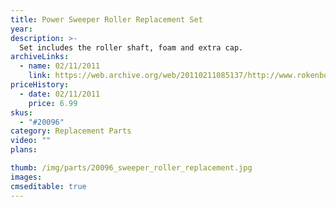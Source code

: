 ```yaml
---
title: Power Sweeper Roller Replacement Set
year: 
description: >-
  Set includes the roller shaft, foam and extra cap.
archiveLinks:
  - name: 02/11/2011
    link: https://web.archive.org/web/20110211085137/http://www.rokenbok.com/estore/spare-parts/power-sweeper-roller-replacement-set
priceHistory:
  - date: 02/11/2011
    price: 6.99
skus:
  - "#20096"
category: Replacement Parts
video: ""
plans:

thumb: /img/parts/20096_sweeper_roller_replacement.jpg
images:
cmseditable: true
---
```

